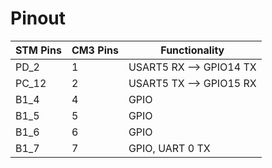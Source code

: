 # Pinout

| STM Pins      | CM3 Pins   | Functionality   |
| ------------- | ---------- | --------------- |
| PD_2          | 1          | USART5 RX  -->  GPIO14 TX|
| PC_12         | 2          | USART5 TX  -->  GPIO15 RX|
| B1_4          | 4          | GPIO            |
| B1_5          | 5          | GPIO            |
| B1_6          | 6          | GPIO            |
| B1_7          | 7          | GPIO, UART 0 TX |


